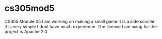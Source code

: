# cs305mod5
CS305 Module 05
I am working on making a small game
It is a side scroller
It is very simple
I dont have much experience. 
The license I am using for the project is Apache 2.0
